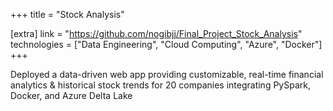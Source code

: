 +++
title = "Stock Analysis"

[extra]
link = "https://github.com/nogibjj/Final_Project_Stock_Analysis"
technologies = ["Data Engineering", "Cloud Computing", "Azure", "Docker"]
+++

Deployed a data-driven web app providing customizable, real-time financial analytics & historical stock trends for 20 companies integrating PySpark, Docker, and Azure Delta Lake
